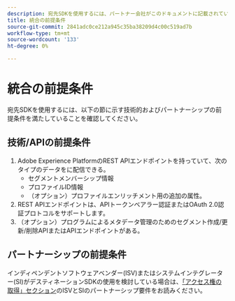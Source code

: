 ```yaml
---
description: 宛先SDKを使用するには、パートナー会社がこのドキュメントに記載されている前提条件を満たす必要があります。
title: 統合の前提条件
source-git-commit: 2841adc0ce212a945c35ba38209d4c00c519ad7b
workflow-type: tm+mt
source-wordcount: '133'
ht-degree: 0%

---
```


# 統合の前提条件

宛先SDKを使用するには、以下の節に示す技術的およびパートナーシップの前提条件を満たしていることを確認してください。

## 技術/APIの前提条件

1. Adobe Experience PlatformのREST APIエンドポイントを持っていて、次のタイプのデータをに配信できる。
   * セグメントメンバーシップ情報
   * プロファイルID情報
   * （オプション）プロファイルエンリッチメント用の追加の属性。
2. REST APIエンドポイントは、APIトークンベアラー認証またはOAuth 2.0認証プロトコルをサポートします。
3. （オプション）プログラムによるメタデータ管理のためのセグメント作成/更新/削除APIまたはAPIエンドポイントがある。

## パートナーシップの前提条件

インディペンデントソフトウェアベンダー(ISV)またはシステムインテグレーター(SI)がデスティネーションSDKの使用を検討している場合は、[「アクセス権の取得」セクション](./overview.md#get-access)のISVとSIのパートナーシップ要件をお読みください。
